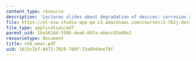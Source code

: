 ```yaml
---
content_type: resource
description: 'Lectures slides about degradation of devices: corrosion and wear.'
file: https://ol-ocw-studio-app-qa.s3.amazonaws.com/courses/2-782j-design-of-medical-devices-and-implants-spring-2006/1615c1b784727028760f23a8944ee78f_ch8_wear.pdf
file_type: application/pdf
parent_uid: 16a16164-5586-dea6-69fa-e6ecc85a88a2
resourcetype: Document
title: ch8_wear.pdf
uid: 1615c1b7-8472-7028-760f-23a8944ee78f
---
```

